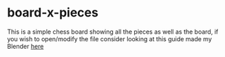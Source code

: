 # board-x-pieces
This is a simple chess board showing all the pieces as well as the board, if you wish to open/modify the file consider looking at this guide made my Blender [here](https://docs.blender.org/manual/en/latest/files/blend/open_save.html)

